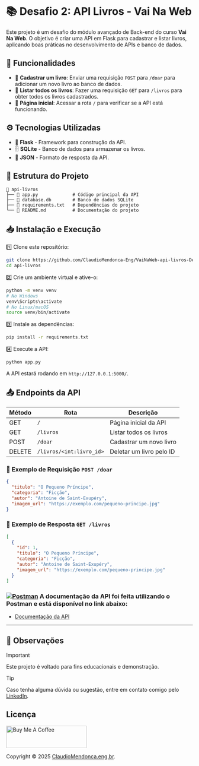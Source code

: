 
# 📚 Desafio 2: API Livros - Vai Na Web

Este projeto é um desafio do módulo avançado de Back-end do curso **Vai Na Web**. O objetivo é criar uma API em Flask para cadastrar e listar livros, aplicando boas práticas no desenvolvimento de APIs e banco de dados.

## 🚀 Funcionalidades

- 📌 **Cadastrar um livro**: Enviar uma requisição `POST` para `/doar` para adicionar um novo livro ao banco de dados.
- 📌 **Listar todos os livros**: Fazer uma requisição `GET` para `/livros` para obter todos os livros cadastrados.
- 📌 **Página inicial**: Acessar a rota `/` para verificar se a API está funcionando.

## ⚙️ Tecnologias Utilizadas

- 🐍 **Flask** - Framework para construção da API.
- 🗄️ **SQLite** - Banco de dados para armazenar os livros.
- 📡 **JSON** - Formato de resposta da API.

## 📂 Estrutura do Projeto

```
📂 api-livros
├── 📄 app.py             # Código principal da API
├── 📄 database.db        # Banco de dados SQLite
├── 📄 requirements.txt   # Dependências do projeto
└── 📄 README.md          # Documentação do projeto
```

## 📥 Instalação e Execução

1️⃣ Clone este repositório:
```bash
git clone https://github.com/ClaudioMendonca-Eng/VaiNaWeb-api-livros-Desafio2
cd api-livros
```

2️⃣ Crie um ambiente virtual e ative-o:
```bash
python -m venv venv
# No Windows
venv\Scripts\activate
# No Linux/macOS
source venv/bin/activate
```

3️⃣ Instale as dependências:
```bash
pip install -r requirements.txt
```

4️⃣ Execute a API:
```bash
python app.py
```

A API estará rodando em `http://127.0.0.1:5000/`.

## 📤 Endpoints da API

| Método | Rota                           | Descrição                         |
|--------|-------------------------------|-----------------------------------|
| GET    | `/`                           | Página inicial da API             |
| GET    | `/livros`                     | Listar todos os livros            |
| POST   | `/doar`                      | Cadastrar um novo livro           |
| DELETE | `/livros/<int:livro_id>`      | Deletar um livro pelo ID          |

### 📌 Exemplo de Requisição `POST /doar`
```json
{
  "titulo": "O Pequeno Príncipe",
  "categoria": "Ficção",
  "autor": "Antoine de Saint-Exupéry",
  "imagem_url": "https://exemplo.com/pequeno-principe.jpg"
}
```

### 📌 Exemplo de Resposta `GET /livros`
```json
[
  {
    "id": 1,
    "titulo": "O Pequeno Príncipe",
    "categoria": "Ficção",
    "autor": "Antoine de Saint-Exupéry",
    "imagem_url": "https://exemplo.com/pequeno-principe.jpg"
  }
]
```


### [![Postman](https://img.shields.io/badge/Postman-FF6C37?style=for-the-badge&logo=postman&logoColor=white)](https://www.postman.com/) A documentação da API foi feita utilizando o Postman e está disponível no link abaixo:

- [Documentação da API](https://documenter.getpostman.com/view/19942731/2sAYkBs1ag)


---

## 📌 <a name="observações"> Observações </a>

> [!IMPORTANT]  
> Este projeto é voltado para fins educacionais e demonstração.

> [!TIP]
> Caso tenha alguma dúvida ou sugestão, entre em contato comigo pelo [LinkedIn](https://www.linkedin.com/in/claudio-mendonca/).


## <a name="licenca"> Licença </a>

<a href="https://www.buymeacoffee.com/claudiomendonca" target="_blank"><img src="https://cdn.buymeacoffee.com/buttons/v2/default-yellow.png" alt="Buy Me A Coffee" style="height: 60px !important;width: 217px !important;" ></a>

Copyright © 2025 <a href="https://www.claudiomendonca.eng.br" target="_blank">ClaudioMendonca.eng.br</a>.
